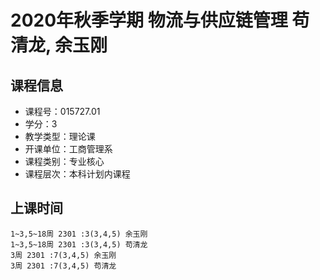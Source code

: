 # 2020年秋季学期 物流与供应链管理 苟清龙, 余玉刚






## 课程信息

- 课程号：015727.01
- 学分：3
- 教学类型：理论课
- 开课单位：工商管理系
- 课程类别：专业核心
- 课程层次：本科计划内课程

## 上课时间

```
1~3,5~18周 2301 :3(3,4,5) 余玉刚
1~3,5~18周 2301 :3(3,4,5) 苟清龙
3周 2301 :7(3,4,5) 余玉刚
3周 2301 :7(3,4,5) 苟清龙
```


